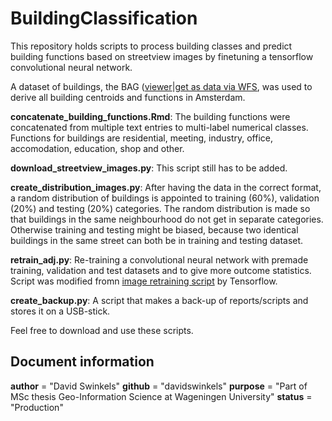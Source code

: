 # BuildingClassification
This repository holds scripts to process building classes and predict building functions based on streetview images by finetuning a tensorflow convolutional neural network.

A dataset of buildings, the BAG ([viewer](https://bagviewer.kadaster.nl/lvbag/bag-viewer/index.html#?geometry.x=121736.29375&geometry.y=487599.39169571&zoomlevel=4)|[get as data via WFS](https://geodata.nationaalgeoregister.nl/bag/wfs?request=GetCapabilities), was used to derive all building centroids and functions in Amsterdam.

__concatenate_building_functions.Rmd__: The building functions were concatenated from multiple text entries to multi-label numerical classes. Functions for buildings are residential, meeting, industry, office, accomodation, education, shop and other.

__download_streetview_images.py__: This script still has to be added.

__create_distribution_images.py__: After having the data in the correct format, a random distribution of buildings is appointed to training (60%), validation (20%) and testing (20%) categories. The random distribution is made so that buildings in the same neighbourhood do not get in separate categories. Otherwise training and testing might be biased, because two identical buildings in the same street can both be in training and testing dataset.

__retrain_adj.py__: Re-training a convolutional neural network with premade training, validation and test datasets and to give more outcome statistics. Script was modified fromn [image retraining script](https://github.com/tensorflow/tensorflow/blob/master/tensorflow/examples/image_retraining/retrain.py) by Tensorflow.

__create_backup.py__: A script that makes a back-up of reports/scripts and stores it on a USB-stick.

Feel free to download and use these scripts.

## Document information
__author__ = "David Swinkels"
__github__ = "davidswinkels"
__purpose__ = "Part of MSc thesis Geo-Information Science at Wageningen University"
__status__ = "Production"

